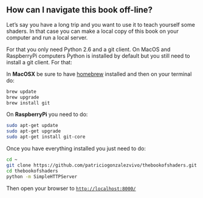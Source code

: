 ## How can I navigate this book off-line?

Let’s say you have a long trip and you want to use it to teach yourself some shaders. In that case you can make a local copy of this book on your computer and run a local server.

For that you only need Python 2.6 and a git client. On MacOS and RaspberryPi computers Python is installed by default but you still need to install a git client. For that:

In **MacOSX** be sure to have [homebrew](http://brew.sh/) installed and then on your terminal do:

```bash
brew update
brew upgrade
brew install git 
```

On **RaspberryPi** you need to do:

```bash
sudo apt-get update
sudo apt-get upgrade
sudo apt-get install git-core
```

Once you have everything installed you just need to do:

```bash
cd ~
git clone https://github.com/patriciogonzalezvivo/thebookofshaders.git
cd thebookofshaders
python -m SimpleHTTPServer
```

Then open your browser to [```http://localhost:8000/```](http://localhost:8000/)


